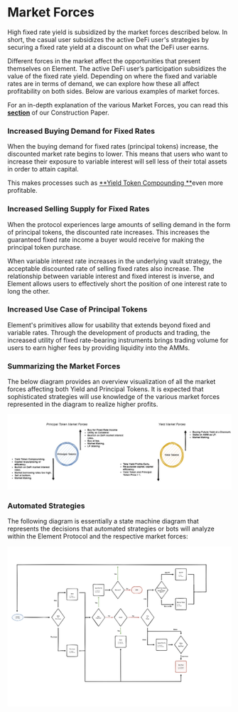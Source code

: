 # Market Forces

High fixed rate yield is subsidized by the market forces described below. In short, the casual user subsidizes the active DeFi user's strategies by securing a fixed rate yield at a discount on what the DeFi user earns.&#x20;

Different forces in the market affect the opportunities that present themselves on Element. The active DeFi user’s participation subsidizes the value of the fixed rate yield. Depending on where the fixed and variable rates are in terms of demand, we can explore how these all affect profitability on both sides. Below are various examples of market forces.&#x20;

For an in-depth explanation of the various Market Forces, you can read this [**section**](https://paper.element.fi/#5-market-forces) of our Construction Paper.

### Increased Buying Demand for Fixed Rates

When the buying demand for fixed rates (principal tokens) increase, the discounted market rate begins to lower. This means that users who want to increase their exposure to variable interest will sell less of their total assets in order to attain capital.&#x20;

This makes processes such as [**Yield Token Compounding **](https://medium.com/element-finance/intro-to-yield-token-compounding-40a75a11e18c)even more profitable.&#x20;

### Increased Selling Supply for Fixed Rates

When the protocol experiences large amounts of selling demand in the form of principal tokens, the discounted rate increases. This increases the guaranteed fixed rate income a buyer would receive for making the principal token purchase.

When variable interest rate increases in the underlying vault strategy, the acceptable discounted rate of selling fixed rates also increase. The relationship between variable interest and fixed interest is inverse, and Element allows users to effectively short the position of one interest rate to long the other.

### Increased Use Case of Principal Tokens

Element's primitives allow for usability that extends beyond fixed and variable rates. Through the development of products and trading, the increased utility of fixed rate-bearing instruments brings trading volume for users to earn higher fees by providing liquidity into the AMMs.

### Summarizing the Market Forces

The below diagram provides an overview visualization of all the market forces affecting both Yield and Principal Tokens. It is expected that sophisticated strategies will use knowledge of the various market forces represented in the diagram to realize higher profits.

![](<../.gitbook/assets/image (3).png>)

### **Automated Strategies**

The following diagram is essentially a state machine diagram that represents the decisions that automated strategies or bots will analyze within the Element Protocol and the respective market forces:

![](<../.gitbook/assets/image (4).png>)

## &#x20;
